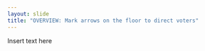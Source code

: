 ```yaml
---
layout: slide
title: "OVERVIEW: Mark arrows on the floor to direct voters"
---
```


Insert text here
